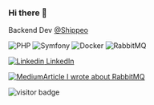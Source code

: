 ### Hi there 👋

Backend Dev [@Shippeo](https://github.com/shippeo)

![PHP](https://img.shields.io/badge/php-1572B6?style=for-the-badge&logo=php&logoColor=white)
![Symfony](https://img.shields.io/badge/Symfony-17bf63?style=for-the-badge&logo=symfony&logoColor=white)
![Docker](https://img.shields.io/badge/Docker-2496ED?style=for-the-badge&logo=docker&logoColor=white)
![RabbitMQ](https://img.shields.io/badge/RabbitMQ-EA7902?style=for-the-badge&logo=rabbitmq&logoColor=white)

[![Linkedin](https://i.stack.imgur.com/gVE0j.png) LinkedIn](https://www.linkedin.com/in/pierre-emmanuel-tanguy/)

[![Medium](https://img.shields.io/badge/Medium-12100E?style=for-the-badge&logo=medium&logoColor=white)Article I wrote about RabbitMQ](https://medium.com/@petanguy/rabbitmq-hack-how-to-edit-a-queue-without-losing-data-f12ac4f29ceb)


![visitor badge](https://visitor-badge.glitch.me/badge?page_id=petanguy)
